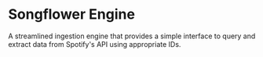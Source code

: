 # Songflower Engine
A streamlined ingestion engine that provides a simple interface to query and extract data from Spotify's API using appropriate IDs.
